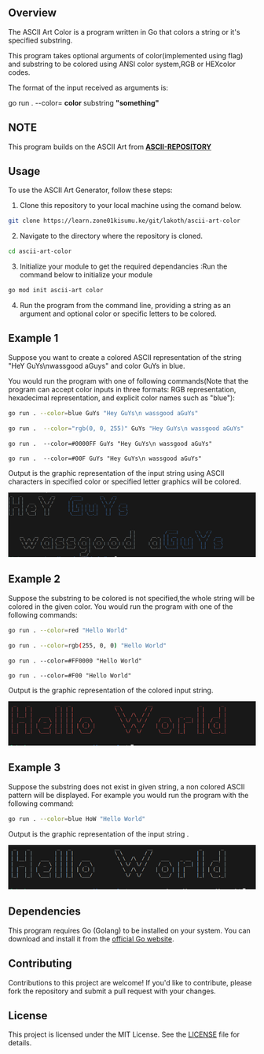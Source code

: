 ## Overview
The ASCII Art Color is a program written in Go that colors a string or it's specified substring.

This program takes optional arguments of color(implemented using flag) and substring to be colored using ANSI color system,RGB or HEXcolor codes.

The format of the input received as arguments is:

go run . --color= **color** substring **"something"**

## NOTE
This program builds on the ASCII Art from  **[ASCII-REPOSITORY](https://learn.zone01kisumu.ke/git/wyonyango/ascii-art.git)**

## Usage
To use the ASCII Art Generator, follow these steps:
1. Clone this repository to your local machine using the comand below.
``` bash
git clone https://learn.zone01kisumu.ke/git/lakoth/ascii-art-color
```

2. Navigate to the directory where the repository is cloned.
```bash
cd ascii-art-color
```

3. Initialize your module to get the required dependancies :Run the command below to initialize your module
```bash
go mod init ascii-art color
```
4. Run the program from the command line, providing a string as an argument and optional color or specific letters to be colored.


## Example 1
Suppose you want to create a colored ASCII representation of the string "HeY GuYs\nwassgood aGuys" and color GuYs in blue.

 You would run the program with one of following commands(Note that the program can accept color inputs in three formats: RGB representation, hexadecimal representation, and explicit color names such as "blue"):

```bash
go run . --color=blue GuYs "Hey GuYs\n wassgood aGuYs"
```
```bash
go run .  --color="rgb(0, 0, 255)" GuYs "Hey GuYs\n wassgood aGuYs"
```
```
go run .  --color=#0000FF GuYs "Hey GuYs\n wassgood aGuYs"
```
```
go run .  --color=#00F GuYs "Hey GuYs\n wassgood aGuYs"
```
Output is the graphic representation of the input string using ASCII characters in specified color or specified letter graphics will be colored.

![alt text](<Screenshot from 2024-06-03 17-14-33.png>)

## Example 2
Suppose the substring to be colored is not specified,the whole string will be colored in the given color. 
You would run the program with one  of the following commands:
```bash
go run . --color=red "Hello World"
```
```bash
go run . --color=rgb(255, 0, 0) "Hello World"
```
```
go run . --color=#FF0000 "Hello World"
```
```
go run . --color=#F00 "Hello World"
```
Output is the graphic representation of the colored input string.

![alt text](<Screenshot from 2024-06-11 15-06-18.png>)

## Example 3
Suppose the substring does not exist in given string, a non colored ASCII pattern will be displayed. 
For example you would run the program with the following command:
```bash
go run . --color=blue HoW "Hello World"
```

Output is the graphic representation of the input string .

![alt text](<Screenshot from 2024-06-11 15-16-33.png>)


## Dependencies
This program requires Go (Golang) to be installed on your system. You can download and install it from the [official Go website](https://golang.org/dl/).

## Contributing
Contributions to this project are welcome! If you'd like to contribute, please fork the repository and submit a pull request with your changes.

## License
This project is licensed under the MIT License. See the [LICENSE](LICENSE) file for details.

